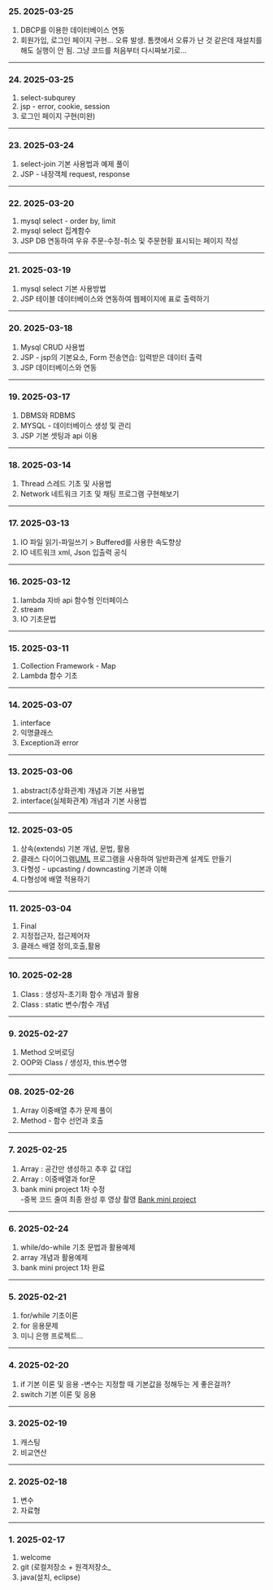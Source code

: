 ### 25. 2025-03-25
1. DBCP를 이용한 데이터베이스 연동
2. 회원가입, 로그인 페이지 구현...
   오류 발생. 톰캣에서 오류가 난 것 같은데 재설치를 해도 실행이 안 됨. 그냥 코드를 처음부터 다시짜보기로...

---

### 24. 2025-03-25
1. select-subqurey
2. jsp - error, cookie, session
3. 로그인 페이지 구현(미완)

---

### 23. 2025-03-24
1. select-join 기본 사용법과 예제 풀이
2. JSP - 내장객체 request, response

---

### 22. 2025-03-20
1. mysql select - order by, limit
2. mysql select 집계함수
3. JSP DB 연동하여 우유 주문-수정-취소 및 주문현황 표시되는 페이지 작성 

---

### 21. 2025-03-19
1. mysql select 기본 사용방법
2. JSP 테이블 데이터베이스와 연동하여 웹페이지에 표로 출력하기

---

### 20. 2025-03-18
1. Mysql CRUD 사용법
2. JSP - jsp의 기본요소, Form 전송연습: 입력받은 데이터 출력
3. JSP 데이터베이스와 연동

---

### 19. 2025-03-17
1. DBMS와 RDBMS
2. MYSQL - 데이터베이스 생성 및 관리
3. JSP 기본 셋팅과 api 이용

---

### 18. 2025-03-14
1. Thread 스레드 기초 및 사용법
2. Network 네트워크 기초 및 채팅 프로그램 구현해보기

---

### 17. 2025-03-13
1. IO 파일 읽기-파일쓰기 > Buffered를 사용한 속도향상
2. IO 네트워크 xml, Json 입출력 공식

---

### 16. 2025-03-12
1. lambda 자바 api 함수형 인터페이스
2. stream
3. IO 기초문법

---

### 15. 2025-03-11
1. Collection Framework - Map
2. Lambda 함수 기초

---

### 14. 2025-03-07
1. interface
2. 익명클래스
3. Exception과 error

---

### 13. 2025-03-06
1. abstract(추상화관계) 개념과 기본 사용법
2. interface(실체화관계) 개념과 기본 사용법

---

### 12. 2025-03-05
1. 상속(extends) 기본 개념, 문법, 활용
2. 클래스 다이어그램[UML](https://staruml.io/) 프로그램을 사용하여 일반화관계 설계도 만들기
3. 다형성 - upcasting / downcasting 기본과 이해
4. 다형성에 배열 적용하기

---

### 11. 2025-03-04
1. Final
2. 지정접근자, 접근제어자
3. 클래스 배열 정의,호출,활용

---

### 10. 2025-02-28
1. Class : 생성자-초기화 함수 개념과 활용
2. Class : static 변수/함수 개념

---

### 9. 2025-02-27
1. Method 오버로딩 
2. OOP와 Class / 생성자, this.변수명

---

### 08. 2025-02-26
1. Array 이중배열 추가 문제 풀이
2. Method - 함수 선언과 호출

---

### 7. 2025-02-25
1. Array : 공간만 생성하고 추후 값 대입
2. Array : 이중배열과 for문
3. bank mini project 1차 수정    
   -중복 코드 줄여 최종 완성 후 영상 촬영 [Bank mini project](https://youtube.com/shorts/5ay0_rs6eJc?feature=share)   
  
---

### 6. 2025-02-24
1. while/do-while 기초 문법과 활용예제
2. array 개념과 활용예제
3. bank mini project 1차 완료

---

### 5. 2025-02-21
1. for/while 기초이론
2. for 응용문제
3. 미니 은행 프로젝트...

---

### 4. 2025-02-20
1. if 기본 이론 및 응용
   -변수는 지정할 때 기본값을 정해두는 게 좋은걸까?
3. switch 기본 이론 및 응용

---

### 3. 2025-02-19
1. 캐스팅
2. 비교연산

---

### 2. 2025-02-18
1. 변수
2. 자료형

---

### 1. 2025-02-17
1. welcome
2. git (로컬저장소 + 원격저장소_
3. java(설치, eclipse)
